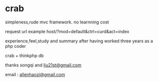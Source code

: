 crab
====

simpleness,rude mvc framework. no learnning cost 

request url example host/?mod=default&ctrl=curd&act=index

experience,feel,study and summary after having worked three years as a php coder 

crab + thinkphp db

thanks songqi and liu21st@gmail.com 

email : allenhaozi@gmail.com

